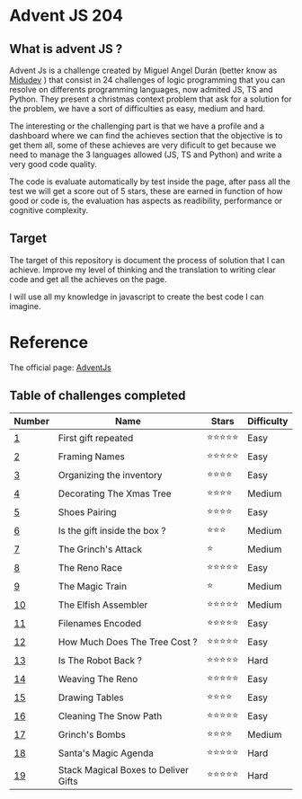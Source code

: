 # Advent JS 204

## What is advent JS ?

Advent Js is a challenge created by Miguel Angel Durán (better know as [Midudev](https://www.twitch.tv/midudev) ) that consist in 24 challenges of logic programming that you can resolve on differents programming languages, now admited JS, TS and Python. They present a christmas context problem that ask for a solution for the problem, we have a sort of difficulties as easy, medium and hard. 

The interesting or the challenging part is that we have a profile and a dashboard where we can find the achieves section that the objective is to get them all, some of these achieves are very dificult to get because we need to manage the 3 languages allowed (JS, TS and Python) and write a very good code quality. 

The code is evaluate automatically by test inside the page, after pass all the test we will get a score out of 5 stars, these are earned in function of how good or code is, the evaluation has aspects as readibility, performance or cognitive complexity.

## Target

The target of this repository is document the process of solution that I can achieve. Improve my level of thinking and the translation to writing clear code and get all the achieves on the page. 

I will use all my knowledge in javascript to create the best code I can imagine.

# Reference 
The official page:  [AdventJs](https://adventjs.dev/)

## Table of challenges completed

| Number | Name | Stars | Difficulty |
|--------|------|-------| -----------|
| [1](/challenge_1/)      |First gift repeated | ⭐⭐⭐⭐⭐| Easy
| [2](/challenge_2/) | Framing Names | ⭐⭐⭐⭐⭐ | Easy |
| [3](/challenge_3/) | Organizing the inventory | ⭐⭐⭐⭐ | Easy |
| [4](/challenge_4/) | Decorating The Xmas Tree | ⭐⭐⭐⭐ | Medium |
| [5](/challenge_5/) | Shoes Pairing | ⭐⭐⭐⭐ | Easy |
| [6](/challenge_6/) | Is the gift inside the box ? | ⭐⭐⭐| Medium
| [7](/challenge_7/) | The Grinch's Attack | ⭐| Medium |
| [8](/challenge_8/) | The Reno Race | ⭐⭐⭐⭐⭐ | Easy |
| [9](/challenge_9/) | The Magic Train | ⭐ | Medium | 
| [10](/challenge_10/) | The Elfish Assembler | ⭐⭐⭐⭐⭐ | Medium |
| [11](/challenge_11/) | Filenames Encoded | ⭐⭐⭐⭐⭐ | Easy |\
| [12](/challenge_12/) | How Much Does The Tree Cost ?|⭐⭐⭐⭐⭐ | Easy |
| [13](/challenge_13/) | Is The Robot Back ?|⭐⭐⭐⭐⭐ | Hard |
| [14](/challenge_14/) | Weaving The Reno|⭐⭐⭐⭐⭐ | Easy |
| [15](/challenge_15/) | Drawing Tables |⭐⭐⭐⭐ | Easy |
| [16](/challenge_16/) | Cleaning The Snow Path|⭐⭐⭐⭐⭐ | Easy |
| [17](/challenge_17/) | Grinch's Bombs |⭐⭐⭐⭐ | Medium |
| [18](/challenge_18/) | Santa's Magic Agenda |⭐⭐⭐⭐⭐ | Hard |
| [19](/challenge_18/) | Stack Magical Boxes to Deliver Gifts |⭐⭐⭐⭐⭐ | Hard |